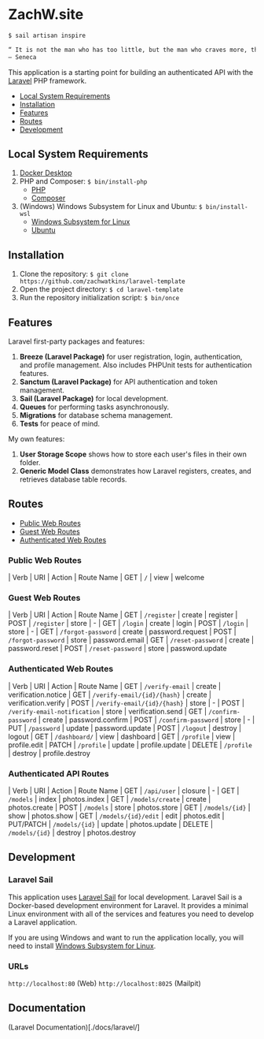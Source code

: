 # ZachW.site

```bash
$ sail artisan inspire

“ It is not the man who has too little, but the man who craves more, that is poor. ”
— Seneca

```

This application is a starting point for building an authenticated API with the [Laravel](https://laravel.com/) PHP framework.

- [Local System Requirements](#system-requirements)
- [Installation](#installation)
- [Features](#features)
- [Routes](#routes)
- [Development](#development)

## Local System Requirements

1. [Docker Desktop](https://www.docker.com/products/docker-desktop)
2. PHP and Composer: `$ bin/install-php`
   - [PHP](https://www.php.net/downloads.php)  
   - [Composer](https://getcomposer.org/download/)  
3. (Windows) Windows Subsystem for Linux and Ubuntu: `$ bin/install-wsl`
   - [Windows Subsystem for Linux](https://learn.microsoft.com/en-us/windows/wsl/install)  
   - [Ubuntu](https://www.microsoft.com/en-us/p/ubuntu/9nblggh4msv6?activetab=pivot:overviewtab)  

## Installation

1. Clone the repository: `$ git clone https://github.com/zachwatkins/laravel-template`
2. Open the project directory: `$ cd laravel-template`
3. Run the repository initialization script: `$ bin/once`

## Features

Laravel first-party packages and features:

1. __Breeze (Laravel Package)__ for user registration, login, authentication, and profile management. Also includes PHPUnit tests for authentication features.
2. __Sanctum (Laravel Package)__ for API authentication and token management.
3. __Sail (Laravel Package)__ for local development.
4. __Queues__ for performing tasks asynchronously.
5. __Migrations__ for database schema management.
6. __Tests__ for peace of mind.

My own features:

1. __User Storage Scope__ shows how to store each user's files in their own folder.
2. __Generic Model Class__ demonstrates how Laravel registers, creates, and retrieves database table records.

## Routes

- [Public Web Routes](#public-web-routes)
- [Guest Web Routes](#guest-web-routes)
- [Authenticated Web Routes](#authenticated-web-routes)

### Public Web Routes

| Verb | URI | Action | Route Name
| GET  | `/` | view   | welcome

### Guest Web Routes

| Verb      | URI                | Action  | Route Name
| GET       | `/register`        | create  | register
| POST      | `/register`        | store   | -
| GET       | `/login`           | create  | login
| POST      | `/login`           | store   | -
| GET       | `/forgot-password` | create  | password.request
| POST      | `/forgot-password` | store   | password.email
| GET       | `/reset-password`  | create  | password.reset
| POST      | `/reset-password`  | store   | password.update

### Authenticated Web Routes

| Verb      | URI                          | Action  | Route Name
| GET       | `/verify-email`              | create  | verification.notice
| GET       | `/verify-email/{id}/{hash}`  | create  | verification.verify
| POST      | `/verify-email/{id}/{hash}`  | store   | -
| POST      | `/verify-email-notification` | store   | verification.send
| GET       | `/confirm-password`          | create  | password.confirm
| POST      | `/confirm-password`          | store   | -
| PUT       | `/password`                  | update  | password.update
| POST      | `/logout`                    | destroy | logout
| GET       | `/dashboard/`                | view    | dashboard
| GET       | `/profile`                   | view    | profile.edit
| PATCH     | `/profile`                   | update  | profile.update
| DELETE    | `/profile`                   | destroy | profile.destroy

### Authenticated API Routes

| Verb      | URI                 | Action  | Route Name
| GET       | `/api/user`         | closure | -
| GET       | `/models`           | index   | photos.index
| GET       | `/models/create`    | create  | photos.create
| POST      | `/models`           | store   | photos.store
| GET       | `/models/{id}`      | show    | photos.show
| GET       | `/models/{id}/edit` | edit    | photos.edit
| PUT/PATCH | `/models/{id}`      | update  | photos.update
| DELETE    | `/models/{id}`      | destroy | photos.destroy

## Development


### Laravel Sail

This application uses [Laravel Sail](https://laravel.com/docs/8.x/sail) for local development. Laravel Sail is a Docker-based development environment for Laravel. It provides a minimal Linux environment with all of the services and features you need to develop a Laravel application.

If you are using Windows and want to run the application locally, you will need to install [Windows Subsystem for Linux](https://docs.microsoft.com/en-us/windows/wsl/install-win10).

### URLs

`http://localhost:80` (Web)
`http://localhost:8025` (Mailpit)

## Documentation

(Laravel Documentation)[./docs/laravel/]
